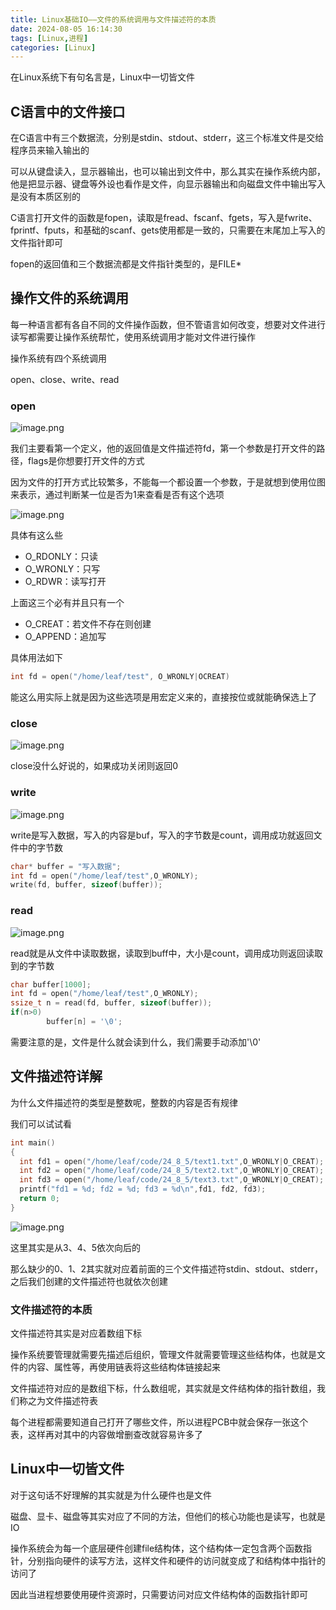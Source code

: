 ```yaml
---
title: Linux基础IO——文件的系统调用与文件描述符的本质
date: 2024-08-05 16:14:30
tags: [Linux,进程]
categories: [Linux]
---
```


在Linux系统下有句名言是，Linux中一切皆文件

## C语言中的文件接口

在C语言中有三个数据流，分别是stdin、stdout、stderr，这三个标准文件是交给程序员来输入输出的

可以从键盘读入，显示器输出，也可以输出到文件中，那么其实在操作系统内部，他是把显示器、键盘等外设也看作是文件，向显示器输出和向磁盘文件中输出写入是没有本质区别的

C语言打开文件的函数是fopen，读取是fread、fscanf、fgets，写入是fwrite、fprintf、fputs，和基础的scanf、gets使用都是一致的，只需要在末尾加上写入的文件指针即可

fopen的返回值和三个数据流都是文件指针类型的，是FILE*

## 操作文件的系统调用

每一种语言都有各自不同的文件操作函数，但不管语言如何改变，想要对文件进行读写都需要让操作系统帮忙，使用系统调用才能对文件进行操作

操作系统有四个系统调用

open、close、write、read

### open

![image.png](https://s2.loli.net/2024/08/05/PUQuczhGriqLw9A.png)

我们主要看第一个定义，他的返回值是文件描述符fd，第一个参数是打开文件的路径，flags是你想要打开文件的方式

因为文件的打开方式比较繁多，不能每一个都设置一个参数，于是就想到使用位图来表示，通过判断某一位是否为1来查看是否有这个选项

![image.png](https://s2.loli.net/2024/08/05/BoHO2l9SRpMnUcj.png)

具体有这么些

* O_RDONLY：只读
* O_WRONLY：只写
* O_RDWR：读写打开

上面这三个必有并且只有一个

* O_CREAT：若文件不存在则创建
* O_APPEND：追加写

具体用法如下

```c
int fd = open("/home/leaf/test", O_WRONLY|OCREAT)
```

能这么用实际上就是因为这些选项是用宏定义来的，直接按位或就能确保选上了

### close

![image.png](https://s2.loli.net/2024/08/05/nLi7GxUOQyMw9gB.png)

close没什么好说的，如果成功关闭则返回0

### write

![image.png](https://s2.loli.net/2024/08/05/195aOZGykw3l8ID.png)

write是写入数据，写入的内容是buf，写入的字节数是count，调用成功就返回文件中的字节数

```c
char* buffer = "写入数据";
int fd = open("/home/leaf/test",O_WRONLY);
write(fd, buffer, sizeof(buffer));
```

### read

![image.png](https://s2.loli.net/2024/08/05/tcVnf1pERzrd2jk.png)

read就是从文件中读取数据，读取到buff中，大小是count，调用成功则返回读取到的字节数

```c
char buffer[1000];
int fd = open("/home/leaf/test",O_WRONLY);
ssize_t n = read(fd, buffer, sizeof(buffer));
if(n>0)
    	buffer[n] = '\0';
```

需要注意的是，文件是什么就会读到什么，我们需要手动添加'\0'

## 文件描述符详解

为什么文件描述符的类型是整数呢，整数的内容是否有规律

我们可以试试看

```c
int main()
{
  int fd1 = open("/home/leaf/code/24_8_5/text1.txt",O_WRONLY|O_CREAT);
  int fd2 = open("/home/leaf/code/24_8_5/text2.txt",O_WRONLY|O_CREAT);
  int fd3 = open("/home/leaf/code/24_8_5/text3.txt",O_WRONLY|O_CREAT);
  printf("fd1 = %d; fd2 = %d; fd3 = %d\n",fd1, fd2, fd3);     
  return 0;
}

```

![image.png](https://s2.loli.net/2024/08/05/JLW5ckUBd4DPIy6.png)

这里其实是从3、4、5依次向后的

那么缺少的0、1、2其实就对应着前面的三个文件描述符stdin、stdout、stderr，之后我们创建的文件描述符也就依次创建

### 文件描述符的本质

文件描述符其实是对应着数组下标

操作系统要管理就需要先描述后组织，管理文件就需要管理这些结构体，也就是文件的内容、属性等，再使用链表将这些结构体链接起来

文件描述符对应的是数组下标，什么数组呢，其实就是文件结构体的指针数组，我们称之为文件描述符表

每个进程都需要知道自己打开了哪些文件，所以进程PCB中就会保存一张这个表，这样再对其中的内容做增删查改就容易许多了

## Linux中一切皆文件

对于这句话不好理解的其实就是为什么硬件也是文件

磁盘、显卡、磁盘等其实对应了不同的方法，但他们的核心功能也是读写，也就是IO

操作系统会为每一个底层硬件创建file结构体，这个结构体一定包含两个函数指针，分别指向硬件的读写方法，这样文件和硬件的访问就变成了和结构体中指针的访问了

因此当进程想要使用硬件资源时，只需要访问对应文件结构体的函数指针即可

